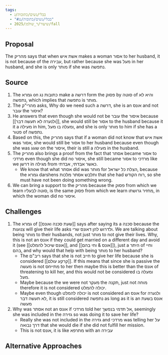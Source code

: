 ```yaml
---
tags:
  - בבלי/נשים/כתובות/ג
  - "#בבלי/נשים/כתובות/נג"
  - שיעור/ר_שולמן/2025/fall
---
```

## Proposal

The מהריק says that when אשת איש makes a woman אסור to her husband, it is not because of the עבירה, but rather because she was מעל in her husband, and she is only מותר if she was נתפשה.
## Source

1. The גמרא on כתובות נג make a דרשה form the פסוק by סוטה of והיא לא נתפשה, which implies that נתפשה is מותר.
2. The מהרי"ק asks, Why do we need such a דרשה, she is an אונס and not עובר the איסור?
3. He answers that even though she would not be עובר the איסור because [[ולנערה לא תעשה דבר]], she would still be אסור to the husband because it it a מעילה in him, ומעלה בו מעל, and she is only מותר to him if she has a פטור of נתפשה.
4. Based on this, the מהריק says that if a woman did not know that אשת איש was אסור, she would still be אסור to her husband because even though she was שוגג on the איסור, their is still a מעילה in the husband.
5. The מהריק also brings a proof from the fact that אסתר became אסור to מרדכי even though she did no איסור, she still became אסור to מרדכי like we דרשן in מגילה from כאשר אבדתי, אבדתי.
	+ We know that what אסתר did was מותר for הצלת כל ישראל, because the גמרא darshens ותלבש אסתר מלכות that she had רוח הקודש, so she must have not been doing something wrong.
6. We can bring a support to the מהריק because the פסוק from which we learn סוטה לבעליו, is the same פסוק from which we learn מחזיר גרושתו, in which the woman did no איסור.
## Challenges

1. The גמרא of [[שעת סכנה ואונס]] says after saying its a סכנה because the צנועות will give their life asks  ולדרוש להן דאונס שרי. We are talking about being מותר to their husbands, not just מותר to not give their lives. Why, this is not an אונס if they could get married on a different day and avoid it (see [[אונס שיכול להמלט]], and [[אונס & וחי בהם]]), just a היתר of וחיי בהם, and why would that help with being מותר to her husband?
	+ The ריב"ם says that she is not חייב to give her life because she is considered [[קרקע עולם]]. If this means that since she is passive the מעשה is not מתייחס to her then maybe this is better than the אונס of threatening to kill her, and this would not be considered ומעלה בו מעל.
	+ Maybe because the we were not מעקר the תקנה, just not מוחה therefore it is not considered יכולה להמלט.
	+ Maybe even though יכולה להמלט is not considered an אונס for ולנערה לא תעשה דבר, it is still considered נתפשה as long as it is an אונס בשעת מעשה
2. Why was אסתר not an אונס if מרדכי told her אל תדמי בנפשך, seemingly she was included in the גזירה so was doing it to save her life?
	+ Really she was not included in the גזירה and מרדכי was telling her על דרך נבואה that she would die if she did not fulfill her mission.
	+ This is not אונס, it is like מתרפא with an עבירה
## Alternative Approaches